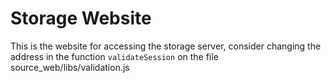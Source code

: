 # Storage Website
This is the website for accessing the storage server, consider changing the address in the function ``validateSession`` on the file source_web/libs/validation.js